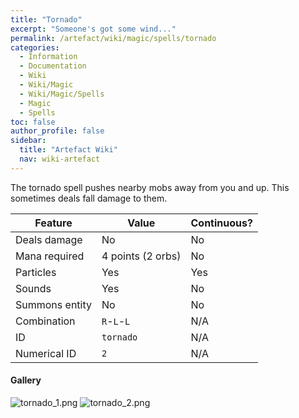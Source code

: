 ```yaml
---
title: "Tornado"
excerpt: "Someone's got some wind..."
permalink: /artefact/wiki/magic/spells/tornado
categories:
  - Information
  - Documentation
  - Wiki
  - Wiki/Magic
  - Wiki/Magic/Spells
  - Magic
  - Spells
toc: false
author_profile: false
sidebar:
  title: "Artefact Wiki"
  nav: wiki-artefact
---
```


The tornado spell pushes nearby mobs away from you and up. This sometimes deals fall damage to them.

| Feature              | Value             | Continuous? |
| -------------------- | ----------------- | ----------- |
| Deals damage         | No                | No          |
| Mana required        | 4 points (2 orbs) | No          |
| Particles            | Yes               | Yes         |
| Sounds               | Yes               | No          |
| Summons entity       | No                | No          |
| Combination          | `R`-`L`-`L`       | N/A         |
| ID                   | `tornado`         | N/A         |
| Numerical ID         | `2`               | N/A         |

#### Gallery
![tornado_1.png](https://origami-games.github.io/assets/images/screenshots/spells/tornado_1.png)
![tornado_2.png](https://origami-games.github.io/assets/images/screenshots/spells/tornado_2.png)
